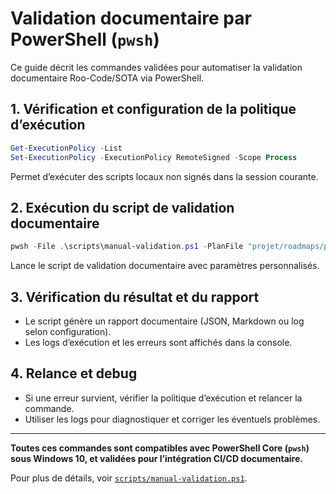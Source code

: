 # Validation documentaire par PowerShell (`pwsh`)

Ce guide décrit les commandes validées pour automatiser la validation documentaire Roo-Code/SOTA via PowerShell.

## 1. Vérification et configuration de la politique d’exécution

```powershell
Get-ExecutionPolicy -List
Set-ExecutionPolicy -ExecutionPolicy RemoteSigned -Scope Process
```
Permet d’exécuter des scripts locaux non signés dans la session courante.

## 2. Exécution du script de validation documentaire

```powershell
pwsh -File .\scripts\manual-validation.ps1 -PlanFile "projet/roadmaps/plans/audits/2025-0808-Transfo-SOTa/projet/3-dispatch-documentaire.md" -DetailedOutput
```
Lance le script de validation documentaire avec paramètres personnalisés.

## 3. Vérification du résultat et du rapport

- Le script génère un rapport documentaire (JSON, Markdown ou log selon configuration).
- Les logs d’exécution et les erreurs sont affichés dans la console.

## 4. Relance et debug

- Si une erreur survient, vérifier la politique d’exécution et relancer la commande.
- Utiliser les logs pour diagnostiquer et corriger les éventuels problèmes.

---

**Toutes ces commandes sont compatibles avec PowerShell Core (`pwsh`) sous Windows 10, et validées pour l’intégration CI/CD documentaire.**

Pour plus de détails, voir [`scripts/manual-validation.ps1`](scripts/manual-validation.ps1:1).